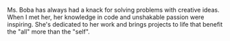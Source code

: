 ---
---

Ms. Boba has always had a knack for solving problems with creative ideas. When I
met her, her knowledge in code and unshakable passion were inspiring. She's
dedicated to her work and brings projects to life that benefit the "all" more
than the "self".
